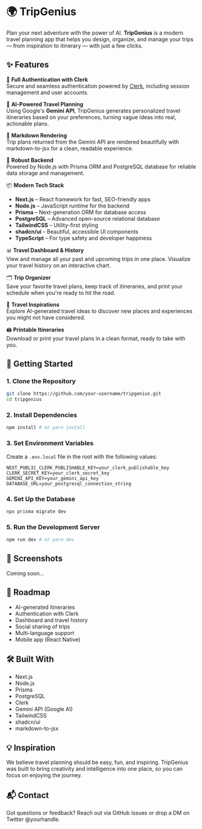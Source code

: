 # 🌍 TripGenius

Plan your next adventure with the power of AI. **TripGenius** is a modern travel planning app that helps you design, organize, and manage your trips — from inspiration to itinerary — with just a few clicks.

## ✨ Features

🔐 **Full Authentication with Clerk**  
Secure and seamless authentication powered by [Clerk](https://clerk.dev), including session management and user accounts.

🧠 **AI-Powered Travel Planning**  
Using Google's **Gemini API**, TripGenius generates personalized travel itineraries based on your preferences, turning vague ideas into real, actionable plans.

📝 **Markdown Rendering**  
Trip plans returned from the Gemini API are rendered beautifully with markdown-to-jsx for a clean, readable experience.

💾 **Robust Backend**  
Powered by Node.js with Prisma ORM and PostgreSQL database for reliable data storage and management.

📦 **Modern Tech Stack**
- **Next.js** – React framework for fast, SEO-friendly apps
- **Node.js** – JavaScript runtime for the backend
- **Prisma** – Next-generation ORM for database access
- **PostgreSQL** – Advanced open-source relational database
- **TailwindCSS** – Utility-first styling
- **shadcn/ui** – Beautiful, accessible UI components
- **TypeScript** – For type safety and developer happiness

📊 **Travel Dashboard & History**  
View and manage all your past and upcoming trips in one place. Visualize your travel history on an interactive chart.

🗂️ **Trip Organizer**  
Save your favorite travel plans, keep track of itineraries, and print your schedule when you're ready to hit the road.

🌟 **Travel Inspirations**  
Explore AI-generated travel ideas to discover new places and experiences you might not have considered.

🖨️ **Printable Itineraries**  
Download or print your travel plans in a clean format, ready to take with you.

## 🚀 Getting Started

### 1. Clone the Repository
```bash
git clone https://github.com/your-username/tripgenius.git
cd tripgenius
```

### 2. Install Dependencies
```bash
npm install # or yarn install
```

### 3. Set Environment Variables
Create a `.env.local` file in the root with the following values:
```env
NEXT_PUBLIC_CLERK_PUBLISHABLE_KEY=your_clerk_publishable_key
CLERK_SECRET_KEY=your_clerk_secret_key
GEMINI_API_KEY=your_gemini_api_key
DATABASE_URL=your_postgresql_connection_string
```

### 4. Set Up the Database
```bash
npx prisma migrate dev
```

### 5. Run the Development Server
```bash
npm run dev # or yarn dev
```

## 📸 Screenshots
Coming soon...

## 📅 Roadmap
* AI-generated itineraries
* Authentication with Clerk
* Dashboard and travel history
* Social sharing of trips
* Multi-language support
* Mobile app (React Native)

## 🛠 Built With
* Next.js
* Node.js
* Prisma
* PostgreSQL
* Clerk
* Gemini API (Google AI)
* TailwindCSS
* shadcn/ui
* markdown-to-jsx

## 💡 Inspiration
We believe travel planning should be easy, fun, and inspiring. TripGenius was built to bring creativity and intelligence into one place, so you can focus on enjoying the journey.

## 📬 Contact
Got questions or feedback? Reach out via GitHub Issues or drop a DM on Twitter @yourhandle.
